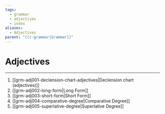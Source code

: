 ```yaml
---
tags:
  - grammar
  - adjectives
  - index
aliases:
  - Adjectives
parent: "[[c-grammar|Grammar]]"
---
```

# Adjectives
---
1. [[grm-adj001-declension-chart-adjectives|Declension chart (adjectives)]]
2. [[grm-adj002-long-form|Long Form]]
3. [[grm-adj003-short-form|Short Form]]
4. [[grm-adj004-comparative-degree|Comparative Degree]]
5. [[grm-adj005-superlative-degree|Superlative Degree]]